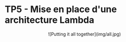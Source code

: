 # TP5 - Mise en place d'une architecture Lambda

<center>![Putting it all together](img/all.jpg)</center>

